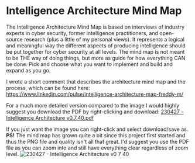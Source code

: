 # Intelligence Architecture Mind Map

The Intelligence Architecture Mind Map is based on interviews of industry experts in cyber security, former intelligence practitioners, and open-source research (plus a little of my personal views). It represents a logical and meaningful way the different aspects of producing intelligence should be put together for cyber security at all levels. The mind map is not meant to be THE way of doing things, but more as guide for how everything CAN be done. Pick and choose what you want to implement and build and expand as you go.  

I wrote a short comment that describes the architecture mind map and the process, which can be found here: https://www.linkedin.com/pulse/intelligence-architecture-map-freddy-m/  

For a much more detailed version compared to the image I would highly suggest you download the PDF by right-clicking and download:
[230427 - Intelligence Architecture v0.7.40.pdf](https://github.com/Errum/IntelArchitectureMap/files/11341490/230427.-.Intelligence.Architecture.v0.7.40.pdf)



If you just want the image you can right-click and select download/save as.  
**PS!** The mind map has grown quite a bit since this project first started and thus the PNG file and quality isn't all that great. I'd suggest you use the PDF file as you can zoom into and still have everything clear regardless of zoom level.
![230427 - Intelligence Architecture v0 7 40](https://user-images.githubusercontent.com/48282036/234810528-fe2f8c8f-4cc0-49a0-bbdf-e4260580aa85.png?raw=true)
